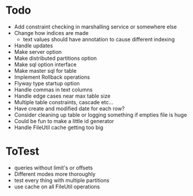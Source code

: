 # Todo
- Add constraint checking in marshalling service or somewhere else
- Change how indices are made
  - text values should have annotation to cause different indexing
- Handle updates
- Make server option
- Make distributed partitions option
- Make sql option interface
- Make master sql for table
- Implement Rollback operations
- Flyway type startup option
- Handle commas in text columns
- Handle edge cases near max table size
- Multiple table constraints, cascade etc...
- Have create and modified date for each row?
- Consider cleaning up table or logging something if empties file is huge
- Could be fun to make a little id generator
- Handle FileUtil cache getting too big

# ToTest
- queries without limit's or offsets
- Different modes more thoroughly 
- test every thing with multiple partitions
- use cache on all FileUtil operations

